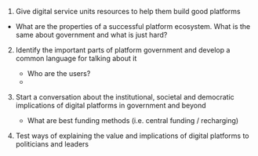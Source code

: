 <!-- TITLE: Research Questions -->
<!-- SUBTITLE: A quick summary of Research Questions -->

1. Give digital service units resources to help them build good platforms
 * What are the properties of a successful platform ecosystem. What is the same about government and what is just hard?


2. Identify the important parts of platform government and develop a common language for talking about it

	* Who are the users?
	* 

3. Start a conversation about the institutional, societal and democratic implications of digital platforms in government and beyond
	* What are best funding methods (i.e. central funding / recharging)

4. Test ways of explaining the value and implications of digital platforms to politicians and leaders